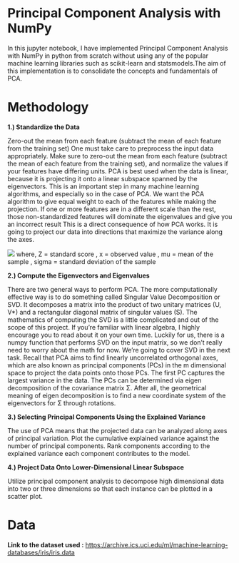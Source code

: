 # Principal Component Analysis with NumPy

In this jupyter notebook, I have implemented Principal Component Analysis with NumPy in python from scratch without using any of the popular machine learning libraries such as scikit-learn and statsmodels.The aim of this implementation is to consolidate the concepts and fundamentals of PCA.

# Methodology

**1.) Standardize the Data**

Zero-out the mean from each feature (subtract the mean of each feature from the training set)
One must take care to preprocess the input data appropriately.
Make sure to zero-out the mean from each feature (subtract the mean of each feature from the training set), and normalize the values if your features have differing units.
PCA is best used when the data is linear, because it is projecting it onto a linear subspace spanned by the eigenvectors.
This is an important step in many machine learning algorithms, and especially so in the case of PCA. We want the PCA algorithm to give equal weight to each of the features while making the projection.
If one or more features are in a different scale than the rest, those non-standardized features will dominate the eigenvalues and give you an incorrect result This is a direct consequence of how PCA works. It is going to project our data into directions that maximize the variance along the axes. 

<img src="https://render.githubusercontent.com/render/math?math=Z = \frac{x - \mu}{\sigma}">
where,
Z	=	standard score , x	=	observed value , mu	=	mean of the sample , sigma = standard deviation of the sample   




**2.) Compute the Eigenvectors and Eigenvalues**

There are two general ways to perform PCA. The more computationally effective way is to do something called Singular Value Decomposition or SVD.
It decomposes a matrix into the product of two unitary matrices (U, V*) and a rectangular diagonal matrix of singular values (S).
The mathematics of computing the SVD is a little complicated and out of the scope of this project. If you’re familiar with linear algebra, I highly encourage you to read about it on your own time.
Luckily for us, there is a numpy function that performs SVD on the input matrix, so we don’t really need to worry about the math for now.
We’re going to cover SVD in the next task.
Recall that PCA aims to find linearly uncorrelated orthogonal axes, which are also known as principal components (PCs) in the m dimensional space to project the data points onto those PCs. The first PC captures the largest variance in the data.
The PCs can be determined via eigen decomposition of the covariance matrix Σ. After all, the geometrical meaning of eigen decomposition is to find a new coordinate system of the eigenvectors for Σ through rotations.


**3.) Selecting Principal Components Using the Explained Variance**

The use of PCA means that the projected data can be analyzed along axes of principal variation.
Plot the cumulative explained variance against the number of principal components.
Rank components according to the explained variance each component contributes to the model.


**4.) Project Data Onto Lower-Dimensional Linear Subspace**

Utilize principal component analysis to decompose high dimensional data into two or three dimensions so that each instance can be plotted in a scatter plot.



# Data

**Link to the dataset used :** https://archive.ics.uci.edu/ml/machine-learning-databases/iris/iris.data
